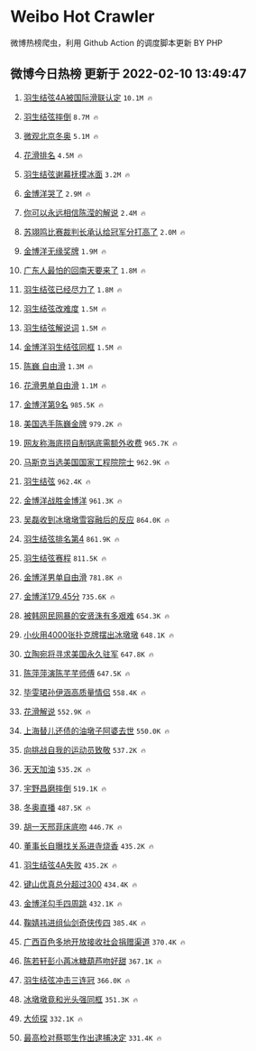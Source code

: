 # Weibo Hot Crawler 



微博热榜爬虫，利用 Github Action 的调度脚本更新 BY PHP 


## 微博今日热榜 更新于 2022-02-10 13:49:47 
1. [羽生结弦4A被国际滑联认定](https://s.weibo.com/weibo?q=%23%E7%BE%BD%E7%94%9F%E7%BB%93%E5%BC%A64A%E8%A2%AB%E5%9B%BD%E9%99%85%E6%BB%91%E8%81%94%E8%AE%A4%E5%AE%9A%23&Refer=top) `10.1M 🔥` 

1. [羽生结弦摔倒](https://s.weibo.com/weibo?q=%23%E7%BE%BD%E7%94%9F%E7%BB%93%E5%BC%A6%E6%91%94%E5%80%92%23&Refer=top) `8.7M 🔥` 

1. [微观北京冬奥](https://s.weibo.com/weibo?q=%23%E5%BE%AE%E8%A7%82%E5%8C%97%E4%BA%AC%E5%86%AC%E5%A5%A5%23&Refer=top) `5.1M 🔥` 

1. [花滑排名](https://s.weibo.com/weibo?q=%E8%8A%B1%E6%BB%91%E6%8E%92%E5%90%8D&Refer=top) `4.5M 🔥` 

1. [羽生结弦谢幕抚摸冰面](https://s.weibo.com/weibo?q=%23%E7%BE%BD%E7%94%9F%E7%BB%93%E5%BC%A6%E8%B0%A2%E5%B9%95%E6%8A%9A%E6%91%B8%E5%86%B0%E9%9D%A2%23&Refer=top) `3.2M 🔥` 

1. [金博洋哭了](https://s.weibo.com/weibo?q=%23%E9%87%91%E5%8D%9A%E6%B4%8B%E5%93%AD%E4%BA%86%23&Refer=top) `2.9M 🔥` 

1. [你可以永远相信陈滢的解说](https://s.weibo.com/weibo?q=%23%E4%BD%A0%E5%8F%AF%E4%BB%A5%E6%B0%B8%E8%BF%9C%E7%9B%B8%E4%BF%A1%E9%99%88%E6%BB%A2%E7%9A%84%E8%A7%A3%E8%AF%B4%23&Refer=top) `2.4M 🔥` 

1. [苏翊鸣比赛裁判长承认给冠军分打高了](https://s.weibo.com/weibo?q=%23%E8%8B%8F%E7%BF%8A%E9%B8%A3%E6%AF%94%E8%B5%9B%E8%A3%81%E5%88%A4%E9%95%BF%E6%89%BF%E8%AE%A4%E7%BB%99%E5%86%A0%E5%86%9B%E5%88%86%E6%89%93%E9%AB%98%E4%BA%86%23&Refer=top) `2.0M 🔥` 

1. [金博洋无缘奖牌](https://s.weibo.com/weibo?q=%23%E9%87%91%E5%8D%9A%E6%B4%8B%E6%97%A0%E7%BC%98%E5%A5%96%E7%89%8C%23&Refer=top) `1.9M 🔥` 

1. [广东人最怕的回南天要来了](https://s.weibo.com/weibo?q=%23%E5%B9%BF%E4%B8%9C%E4%BA%BA%E6%9C%80%E6%80%95%E7%9A%84%E5%9B%9E%E5%8D%97%E5%A4%A9%E8%A6%81%E6%9D%A5%E4%BA%86%23&Refer=top) `1.8M 🔥` 

1. [羽生结弦已经尽力了](https://s.weibo.com/weibo?q=%23%E7%BE%BD%E7%94%9F%E7%BB%93%E5%BC%A6%E5%B7%B2%E7%BB%8F%E5%B0%BD%E5%8A%9B%E4%BA%86%23&Refer=top) `1.8M 🔥` 

1. [羽生结弦改难度](https://s.weibo.com/weibo?q=%23%E7%BE%BD%E7%94%9F%E7%BB%93%E5%BC%A6%E6%94%B9%E9%9A%BE%E5%BA%A6%23&Refer=top) `1.5M 🔥` 

1. [羽生结弦解说词](https://s.weibo.com/weibo?q=%E7%BE%BD%E7%94%9F%E7%BB%93%E5%BC%A6%E8%A7%A3%E8%AF%B4%E8%AF%8D&Refer=top) `1.5M 🔥` 

1. [金博洋羽生结弦同框](https://s.weibo.com/weibo?q=%23%E9%87%91%E5%8D%9A%E6%B4%8B%E7%BE%BD%E7%94%9F%E7%BB%93%E5%BC%A6%E5%90%8C%E6%A1%86%23&Refer=top) `1.5M 🔥` 

1. [陈巍 自由滑](https://s.weibo.com/weibo?q=%E9%99%88%E5%B7%8D%20%E8%87%AA%E7%94%B1%E6%BB%91&Refer=top) `1.3M 🔥` 

1. [花滑男单自由滑](https://s.weibo.com/weibo?q=%23%E8%8A%B1%E6%BB%91%E7%94%B7%E5%8D%95%E8%87%AA%E7%94%B1%E6%BB%91%23&Refer=top) `1.1M 🔥` 

1. [金博洋第9名](https://s.weibo.com/weibo?q=%23%E9%87%91%E5%8D%9A%E6%B4%8B%E7%AC%AC9%E5%90%8D%23&Refer=top) `985.5K 🔥` 

1. [美国选手陈巍金牌](https://s.weibo.com/weibo?q=%23%E7%BE%8E%E5%9B%BD%E9%80%89%E6%89%8B%E9%99%88%E5%B7%8D%E9%87%91%E7%89%8C%23&Refer=top) `979.2K 🔥` 

1. [网友称海底捞自制锅底需额外收费](https://s.weibo.com/weibo?q=%23%E7%BD%91%E5%8F%8B%E7%A7%B0%E6%B5%B7%E5%BA%95%E6%8D%9E%E8%87%AA%E5%88%B6%E9%94%85%E5%BA%95%E9%9C%80%E9%A2%9D%E5%A4%96%E6%94%B6%E8%B4%B9%23&Refer=top) `965.7K 🔥` 

1. [马斯克当选美国国家工程院院士](https://s.weibo.com/weibo?q=%23%E9%A9%AC%E6%96%AF%E5%85%8B%E5%BD%93%E9%80%89%E7%BE%8E%E5%9B%BD%E5%9B%BD%E5%AE%B6%E5%B7%A5%E7%A8%8B%E9%99%A2%E9%99%A2%E5%A3%AB%23&Refer=top) `962.9K 🔥` 

1. [羽生结弦](https://s.weibo.com/weibo?q=%E7%BE%BD%E7%94%9F%E7%BB%93%E5%BC%A6&Refer=top) `962.4K 🔥` 

1. [金博洋战胜金博洋](https://s.weibo.com/weibo?q=%23%E9%87%91%E5%8D%9A%E6%B4%8B%E6%88%98%E8%83%9C%E9%87%91%E5%8D%9A%E6%B4%8B%23&Refer=top) `961.3K 🔥` 

1. [吴磊收到冰墩墩雪容融后的反应](https://s.weibo.com/weibo?q=%23%E5%90%B4%E7%A3%8A%E6%94%B6%E5%88%B0%E5%86%B0%E5%A2%A9%E5%A2%A9%E9%9B%AA%E5%AE%B9%E8%9E%8D%E5%90%8E%E7%9A%84%E5%8F%8D%E5%BA%94%23&Refer=top) `864.0K 🔥` 

1. [羽生结弦排名第4](https://s.weibo.com/weibo?q=%23%E7%BE%BD%E7%94%9F%E7%BB%93%E5%BC%A6%E6%8E%92%E5%90%8D%E7%AC%AC4%23&Refer=top) `861.9K 🔥` 

1. [羽生结弦赛程](https://s.weibo.com/weibo?q=%E7%BE%BD%E7%94%9F%E7%BB%93%E5%BC%A6%E8%B5%9B%E7%A8%8B&Refer=top) `811.5K 🔥` 

1. [金博洋男单自由滑](https://s.weibo.com/weibo?q=%23%E9%87%91%E5%8D%9A%E6%B4%8B%E7%94%B7%E5%8D%95%E8%87%AA%E7%94%B1%E6%BB%91%23&Refer=top) `781.8K 🔥` 

1. [金博洋179.45分](https://s.weibo.com/weibo?q=%23%E9%87%91%E5%8D%9A%E6%B4%8B179.45%E5%88%86%23&Refer=top) `735.6K 🔥` 

1. [被韩网民网暴的安贤洙有多艰难](https://s.weibo.com/weibo?q=%23%E8%A2%AB%E9%9F%A9%E7%BD%91%E6%B0%91%E7%BD%91%E6%9A%B4%E7%9A%84%E5%AE%89%E8%B4%A4%E6%B4%99%E6%9C%89%E5%A4%9A%E8%89%B0%E9%9A%BE%23&Refer=top) `654.3K 🔥` 

1. [小伙用4000张扑克牌摆出冰墩墩](https://s.weibo.com/weibo?q=%23%E5%B0%8F%E4%BC%99%E7%94%A84000%E5%BC%A0%E6%89%91%E5%85%8B%E7%89%8C%E6%91%86%E5%87%BA%E5%86%B0%E5%A2%A9%E5%A2%A9%23&Refer=top) `648.1K 🔥` 

1. [立陶宛将寻求美国永久驻军](https://s.weibo.com/weibo?q=%23%E7%AB%8B%E9%99%B6%E5%AE%9B%E5%B0%86%E5%AF%BB%E6%B1%82%E7%BE%8E%E5%9B%BD%E6%B0%B8%E4%B9%85%E9%A9%BB%E5%86%9B%23&Refer=top) `647.8K 🔥` 

1. [陈萍萍演陈芊芊师傅](https://s.weibo.com/weibo?q=%23%E9%99%88%E8%90%8D%E8%90%8D%E6%BC%94%E9%99%88%E8%8A%8A%E8%8A%8A%E5%B8%88%E5%82%85%23&Refer=top) `647.5K 🔥` 

1. [毕雯珺孙伊涵高质量情侣](https://s.weibo.com/weibo?q=%23%E6%AF%95%E9%9B%AF%E7%8F%BA%E5%AD%99%E4%BC%8A%E6%B6%B5%E9%AB%98%E8%B4%A8%E9%87%8F%E6%83%85%E4%BE%A3%23&Refer=top) `558.4K 🔥` 

1. [花滑解说](https://s.weibo.com/weibo?q=%E8%8A%B1%E6%BB%91%E8%A7%A3%E8%AF%B4&Refer=top) `552.9K 🔥` 

1. [上海替儿还债的油墩子阿婆去世](https://s.weibo.com/weibo?q=%23%E4%B8%8A%E6%B5%B7%E6%9B%BF%E5%84%BF%E8%BF%98%E5%80%BA%E7%9A%84%E6%B2%B9%E5%A2%A9%E5%AD%90%E9%98%BF%E5%A9%86%E5%8E%BB%E4%B8%96%23&Refer=top) `550.0K 🔥` 

1. [向挑战自我的运动员致敬](https://s.weibo.com/weibo?q=%23%E5%90%91%E6%8C%91%E6%88%98%E8%87%AA%E6%88%91%E7%9A%84%E8%BF%90%E5%8A%A8%E5%91%98%E8%87%B4%E6%95%AC%23&Refer=top) `537.2K 🔥` 

1. [天天加油](https://s.weibo.com/weibo?q=%E5%A4%A9%E5%A4%A9%E5%8A%A0%E6%B2%B9&Refer=top) `535.2K 🔥` 

1. [宇野昌磨摔倒](https://s.weibo.com/weibo?q=%23%E5%AE%87%E9%87%8E%E6%98%8C%E7%A3%A8%E6%91%94%E5%80%92%23&Refer=top) `519.1K 🔥` 

1. [冬奥直播](https://s.weibo.com/weibo?q=%E5%86%AC%E5%A5%A5%E7%9B%B4%E6%92%AD&Refer=top) `487.5K 🔥` 

1. [胡一天邢菲床底吻](https://s.weibo.com/weibo?q=%23%E8%83%A1%E4%B8%80%E5%A4%A9%E9%82%A2%E8%8F%B2%E5%BA%8A%E5%BA%95%E5%90%BB%23&Refer=top) `446.7K 🔥` 

1. [董事长自曝找关系进寺烧香](https://s.weibo.com/weibo?q=%23%E8%91%A3%E4%BA%8B%E9%95%BF%E8%87%AA%E6%9B%9D%E6%89%BE%E5%85%B3%E7%B3%BB%E8%BF%9B%E5%AF%BA%E7%83%A7%E9%A6%99%23&Refer=top) `435.2K 🔥` 

1. [羽生结弦4A失败](https://s.weibo.com/weibo?q=%23%E7%BE%BD%E7%94%9F%E7%BB%93%E5%BC%A64A%E5%A4%B1%E8%B4%A5%23&Refer=top) `435.2K 🔥` 

1. [键山优真总分超过300](https://s.weibo.com/weibo?q=%23%E9%94%AE%E5%B1%B1%E4%BC%98%E7%9C%9F%E6%80%BB%E5%88%86%E8%B6%85%E8%BF%87300%23&Refer=top) `434.4K 🔥` 

1. [金博洋勾手四周跳](https://s.weibo.com/weibo?q=%23%E9%87%91%E5%8D%9A%E6%B4%8B%E5%8B%BE%E6%89%8B%E5%9B%9B%E5%91%A8%E8%B7%B3%23&Refer=top) `432.1K 🔥` 

1. [鞠婧祎进组仙剑奇侠传四](https://s.weibo.com/weibo?q=%23%E9%9E%A0%E5%A9%A7%E7%A5%8E%E8%BF%9B%E7%BB%84%E4%BB%99%E5%89%91%E5%A5%87%E4%BE%A0%E4%BC%A0%E5%9B%9B%23&Refer=top) `385.4K 🔥` 

1. [广西百色多地开放接收社会捐赠渠道](https://s.weibo.com/weibo?q=%23%E5%B9%BF%E8%A5%BF%E7%99%BE%E8%89%B2%E5%A4%9A%E5%9C%B0%E5%BC%80%E6%94%BE%E6%8E%A5%E6%94%B6%E7%A4%BE%E4%BC%9A%E6%8D%90%E8%B5%A0%E6%B8%A0%E9%81%93%23&Refer=top) `370.4K 🔥` 

1. [陈若轩彭小苒冰糖葫芦吻好甜](https://s.weibo.com/weibo?q=%23%E9%99%88%E8%8B%A5%E8%BD%A9%E5%BD%AD%E5%B0%8F%E8%8B%92%E5%86%B0%E7%B3%96%E8%91%AB%E8%8A%A6%E5%90%BB%E5%A5%BD%E7%94%9C%23&Refer=top) `367.1K 🔥` 

1. [羽生结弦冲击三连冠](https://s.weibo.com/weibo?q=%23%E7%BE%BD%E7%94%9F%E7%BB%93%E5%BC%A6%E5%86%B2%E5%87%BB%E4%B8%89%E8%BF%9E%E5%86%A0%23&Refer=top) `366.0K 🔥` 

1. [冰墩墩竟和光头强同框](https://s.weibo.com/weibo?q=%23%E5%86%B0%E5%A2%A9%E5%A2%A9%E7%AB%9F%E5%92%8C%E5%85%89%E5%A4%B4%E5%BC%BA%E5%90%8C%E6%A1%86%23&Refer=top) `351.3K 🔥` 

1. [大侦探](https://s.weibo.com/weibo?q=%E5%A4%A7%E4%BE%A6%E6%8E%A2&Refer=top) `332.1K 🔥` 

1. [最高检对蔡鄂生作出逮捕决定](https://s.weibo.com/weibo?q=%23%E6%9C%80%E9%AB%98%E6%A3%80%E5%AF%B9%E8%94%A1%E9%84%82%E7%94%9F%E4%BD%9C%E5%87%BA%E9%80%AE%E6%8D%95%E5%86%B3%E5%AE%9A%23&Refer=top) `331.4K 🔥` 

